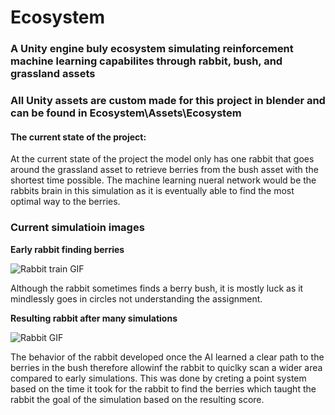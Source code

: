 # Ecosystem
  ### A Unity engine buly ecosystem simulating reinforcement machine learning capabilites through rabbit, bush, and grassland assets
  
  ### All Unity assets are custom made for this project in blender and can be found in Ecosystem\Assets\Ecosystem
  
  #### **The current state of the project:**
  
  At the current state of the project the model only has one rabbit that goes around the grassland asset to retrieve berries from the bush asset with the shortest time possible. The machine learning nueral network would be the rabbits brain in this simulation as it is eventually able to find the most optimal way to the berries.

### Current simulatioin images

**Early rabbit finding berries**

![Rabbit train GIF](https://user-images.githubusercontent.com/34993121/146284361-d1f2ca19-678d-44c2-8522-535876dcb77b.gif)

Although the rabbit sometimes finds a berry bush, it is mostly luck as it mindlessly goes in circles not understanding the assignment.

**Resulting rabbit after many simulations**

![Rabbit GIF](https://user-images.githubusercontent.com/34993121/146282895-7390ef6a-b13f-487f-b689-32b452257f6c.gif)

The behavior of the rabbit developed once the AI learned a clear path to the berries in the bush therefore allowinf the rabbit to quiclky scan a wider area compared to early simulations. This was done by creting a point system based on the time it took for the rabbit to find the berries which taught the rabbit the goal of the simulation based on the resulting score.
